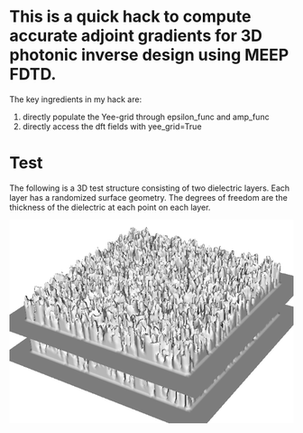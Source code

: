 # This is a quick hack to compute accurate adjoint gradients for 3D photonic inverse design using MEEP FDTD.
The key ingredients in my hack are:
1. directly populate the Yee-grid through epsilon_func and amp_func <br/>
2. directly access the dft fields with yee_grid=True

# Test

The following is a 3D test structure consisting of two dielectric layers. Each layer has a randomized surface geometry. The degrees of freedom are the thickness of the dielectric at each point on each layer.

![alt text](https://github.com/zlin-opt/meep-adjoint-3d/blob/master/eps3d.png?raw=true)

